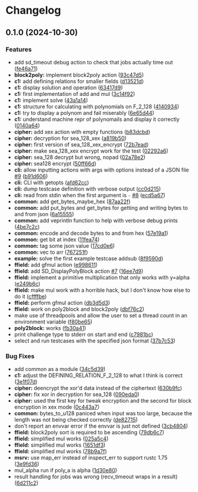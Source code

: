 # Changelog

## 0.1.0 (2024-10-30)


### Features

* add sd_timeout debug action to check that jobs actually time out ([fe46a71](https://github.com/PlexSheep/kauma/commit/fe46a711c266df58e961913ce2e4fee3a9444adb))
* **block2poly:** implement block2poly action ([93c47d5](https://github.com/PlexSheep/kauma/commit/93c47d57c387b76fbbe7aabc1a48fcc266962bda))
* **c1:** add defining relations for smaller fields ([d13521d](https://github.com/PlexSheep/kauma/commit/d13521d638cc64ae8d32667414a6324e75bbc4c0))
* **c1:** display solution and operation ([63417d9](https://github.com/PlexSheep/kauma/commit/63417d9e501e85d87ba2d50e7bbcd446f8b89461))
* **c1:** first implementation of add and mul ([3c14f92](https://github.com/PlexSheep/kauma/commit/3c14f928a9c92a3336b257338b79a85c94e2de4c))
* **c1:** implement solve ([43a1a14](https://github.com/PlexSheep/kauma/commit/43a1a14b00429d5c5e1d160ea0fa54e695e379ce))
* **c1:** structure for calculating with polynomials on F_2_128 ([4140934](https://github.com/PlexSheep/kauma/commit/41409343e9ff15f8dd2c88f22afe8a5fa970fa03))
* **c1:** try to display a polynom and fail miserably ([6e65d44](https://github.com/PlexSheep/kauma/commit/6e65d44525c82fe34f1490966fc0bd3eb4cd176e))
* **c1:** understand machine repr of polynomails and display it correctly ([0140a64](https://github.com/PlexSheep/kauma/commit/0140a6485432218e32f5ed5a0487448713ae478c))
* **cipher:** add xex action with empty functions ([b83dcbd](https://github.com/PlexSheep/kauma/commit/b83dcbd47d428b08757147ba64fa08824fb5e1d9))
* **cipher:** decryption for sea_128_xex ([a819b50](https://github.com/PlexSheep/kauma/commit/a819b50c117bfcbb38f5fd12b7a76abadd04e987))
* **cipher:** first version of sea_128_xex_encrypt ([72b7ead](https://github.com/PlexSheep/kauma/commit/72b7ead4ea35ee67c1f1cbeb08bb1259b24936c5))
* **cipher:** make sea_128_xex encrypt work for the test ([02292a6](https://github.com/PlexSheep/kauma/commit/02292a6dc8b6fd6cacfc193a41a84ca05fc75f1b))
* **cipher:** sea_128 decrypt but wrong, nopad ([02a78e2](https://github.com/PlexSheep/kauma/commit/02a78e2038b3a12d02cd7c457017509d2c3761f6))
* **cipher:** sea128 encrypt ([50ff66d](https://github.com/PlexSheep/kauma/commit/50ff66dc9a2ca2f22f4df14da704779486dbcb84))
* **cli:** allow inputting actions with args with options instead of a JSON file [#9](https://github.com/PlexSheep/kauma/issues/9) ([b91d606](https://github.com/PlexSheep/kauma/commit/b91d6066e55a1914031d5375fb7fd0e03c1b6104))
* **cli:** CLI with getopts ([afd62cc](https://github.com/PlexSheep/kauma/commit/afd62cc05b5d484d160de5ceeecb26062fc80b19))
* **cli:** dump testcase definition with verbose output ([cc0d215](https://github.com/PlexSheep/kauma/commit/cc0d2157dbe28351b2ed68dbb695fbe80dc4b205))
* **cli:** read from stdin when the first argument is `-` [#8](https://github.com/PlexSheep/kauma/issues/8) ([ecd5a67](https://github.com/PlexSheep/kauma/commit/ecd5a67acd2aacfcb38449dba9661b19730ccc72))
* **common:** add get_bytes_maybe_hex ([87aa22f](https://github.com/PlexSheep/kauma/commit/87aa22feab537c82bb494dc09fd78d6ecdab1b41))
* **common:** add put_bytes and get_bytes for getting and writing bytes to and from json ([6a15555](https://github.com/PlexSheep/kauma/commit/6a155552bfb3bf57bc77a045806b05484d309047))
* **common:** add veprintln function to help with verbose debug prints ([4be7c2c](https://github.com/PlexSheep/kauma/commit/4be7c2cbe1402be9dc1eeb2a59e1e006143c5969))
* **common:** encode and decode bytes to and from hex ([57e19a1](https://github.com/PlexSheep/kauma/commit/57e19a1068c0f6dc9b9614faa41ad07db8605ea3))
* **common:** get bit at index ([11fea74](https://github.com/PlexSheep/kauma/commit/11fea74b0e545e0f0ca0e4de5ec251a170c9ef1f))
* **common:** tag some json value ([17cd0e6](https://github.com/PlexSheep/kauma/commit/17cd0e6a0a391990c5e80c93003f8387f777d387))
* **common:** vec to arr ([767251f](https://github.com/PlexSheep/kauma/commit/767251feb8585bed774aa2e9e72dab9b93cc1bef))
* **example:** solve the first example testcase addsub ([8f9590d](https://github.com/PlexSheep/kauma/commit/8f9590d71dd9085072f7f77795113d3ecdce8b35))
* **ffield:** add gfmul action ([e998611](https://github.com/PlexSheep/kauma/commit/e998611b862daddf27054d31779e84554ba1751e))
* **ffield:** add SD_DisplayPolyBlock action [#7](https://github.com/PlexSheep/kauma/issues/7) ([16ee7d9](https://github.com/PlexSheep/kauma/commit/16ee7d9dc4cff6e2da32be1e3bcd0915ad163de1))
* **ffield:** implement a primitive multiplication that only works with y=alpha ([e249b6c](https://github.com/PlexSheep/kauma/commit/e249b6c499f38cb348db8ee613ca676f12f19c3e))
* **ffield:** make mul work with a horrible hack, but I don't know how else to do it ([cffffbe](https://github.com/PlexSheep/kauma/commit/cffffbe77c62031d63836f452f62722f466e82a9))
* **ffield:** perform gfmul action ([db3d5d3](https://github.com/PlexSheep/kauma/commit/db3d5d315a79b010b3058a87f5925751aa390bd2))
* **ffield:** work on poly2block and block2poly ([dbf76c2](https://github.com/PlexSheep/kauma/commit/dbf76c23d2e2cb46899ade3c02306842e1a6069f))
* make use of threadpools and allow the user to set a thread count in an environment variable ([f80be65](https://github.com/PlexSheep/kauma/commit/f80be6516379330221576b641d346635edf70a57))
* **poly2block:** works ([fb30a41](https://github.com/PlexSheep/kauma/commit/fb30a41d4348af48c814cb539493de33009d3dd0))
* print challenge type to stderr on start and end ([c7981bc](https://github.com/PlexSheep/kauma/commit/c7981bc063dc5c5f4ba6873376616f7bc2234d56))
* select and run testcases with the specified json format ([37b7c53](https://github.com/PlexSheep/kauma/commit/37b7c53df7a9c849087a51190b0ce47ebfc1992e))


### Bug Fixes

* add common as a module ([34c5d39](https://github.com/PlexSheep/kauma/commit/34c5d39c25d1d346e2c0714f2d8ae81125dfe2d7))
* **c1:** adjust the DEFINING_RELATION_F_2_128 to what I think is correct ([3e1f07d](https://github.com/PlexSheep/kauma/commit/3e1f07d14c5e4d6ad70b7c6d913ca1cad39c1647))
* **cipher:** deencrypt the xor'd data instead of the ciphertext ([630b9fc](https://github.com/PlexSheep/kauma/commit/630b9fca228c7a9ce8ace8f40d57959ebdd5d2e2))
* **cipher:** fix xor in decryption for sea_128 ([090eda0](https://github.com/PlexSheep/kauma/commit/090eda08fbcc69e23804df36f0f7211b0d1fe79e))
* **cipher:** used the first key for tweak encryption and the second for block encryption in xex mode ([0c443a7](https://github.com/PlexSheep/kauma/commit/0c443a7ad57a94b19642adff2ed6a62754e15e73))
* **common:** bytes_to_u128 paniced when input was too large, because the length was not being checked correctly ([de82715](https://github.com/PlexSheep/kauma/commit/de827156a811d2aa553e176258242eb79290c218))
* don't report an envvar error if the envvar is just not defined ([3cb4804](https://github.com/PlexSheep/kauma/commit/3cb48041e00ed853da767295662dbca8c09011a6))
* **ffield:** block2poly sort is required to be ascending ([79db6c7](https://github.com/PlexSheep/kauma/commit/79db6c7a90d105876529c0ed990dea5f0f2dbc2b))
* **ffield:** simplified mul works ([025a5c4](https://github.com/PlexSheep/kauma/commit/025a5c4d4ecb5e7ef14b5932e8d23e97aa699212))
* **ffield:** simplified mul works ([1651df3](https://github.com/PlexSheep/kauma/commit/1651df3a77e80b3563c5ffbd9e9c39df74d5cbee))
* **ffield:** simplified mul works ([78b9a7f](https://github.com/PlexSheep/kauma/commit/78b9a7f0c18ac66d6ef62a60ad6a0361d8fa6afd))
* **msrv:** use map_err instead of inspect_err to support rustc 1.75 ([3e9fd36](https://github.com/PlexSheep/kauma/commit/3e9fd36679a05d550c707928bc870a06d004ac22))
* mul_alpha run if poly_a is alpha ([1d30e80](https://github.com/PlexSheep/kauma/commit/1d30e8023562af378eee6eb95c466885b2efe410))
* result handling for jobs was wrong (recv_timeout wraps in a result) ([6d211c2](https://github.com/PlexSheep/kauma/commit/6d211c2e766df2d87b0ad880461c833bc5709a5a))

